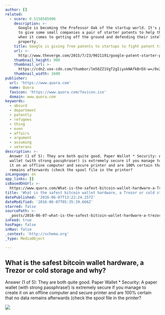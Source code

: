 ```yaml
---
author: []
related:
  - score: 0.5158585906
    description: >-
      Google is becoming the Professor Oak of the startup world. It's planning
      to give some small companies a pair of starter patents to help them out
      when it comes to getting off the ground and defending their intellectual
      property.
    title: Google is giving free patents to startups to fight patent trolls
    url: >-
      http://www.theverge.com/2015/7/23/9021191/google-patent-starter-program-free-patents-fights-trolls
    thumbnail_height: 900
    thumbnail_url: >-
      https://cdn2.vox-cdn.com/thumbor/lm56ZZ1VgT2gIiyxkNAfkBrDX-w=/0x213:2039x1360/1600x900/cdn0.vox-cdn.com/uploads/chorus_image/image/46811776/untitled-66.0.0.jpg
    thumbnail_width: 1600
publisher:
  url: 'https://www.quora.com'
  name: Quora
  favicon: 'https://www.quora.com/favicon.ico'
  domain: www.quora.com
keywords:
  - absurd
  - department
  - patently
  - refugees
  - thing
  - even
  - affairs
  - argument
  - assuming
  - veterans
description: >-
  Answer (1 of 5): They are both quite good. Paper Wallet * Security: A paper
  wallet (with strong passphrase!) is extremely secure if you manage to create
  it on an offline computer and secure printer and are 100% certain that no data
  remains afterwards (check the spool file in the printer?
inLanguage: en
app_links: []
isBasedOnUrl: >-
  https://www.quora.com/What-is-the-safest-bitcoin-wallet-hardware-a-Trezor-or-cold-storage-and-why
title: 'What is the safest bitcoin wallet hardware, a Trezor or cold storage and why?'
datePublished: '2016-06-07T13:22:24.257Z'
dateModified: '2016-06-07T05:35:39.666Z'
starred: false
sourcePath: >-
  _posts/2016-06-07-what-is-the-safest-bitcoin-wallet-hardware-a-trezor-or-cold.md
inFeed: true
hasPage: false
inNav: false
_context: 'http://schema.org'
_type: MediaObject

---
```

<article style=""><h1>What is the safest bitcoin wallet hardware, a Trezor or cold storage and why?</h1><p>Answer (1 of 5): They are both quite good. Paper Wallet * Security: A paper wallet (with strong passphrase!) is extremely secure if you manage to create it on an offline computer and secure printer and are 100% certain that no data remains afterwards (check the spool file in the printer?</p><img src="https://qsf.is.quoracdn.net/-images.new_grid.fb_share_default.pnge6dde9cfa6e03c43.png" /></article>